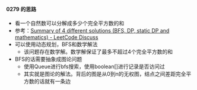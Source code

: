 #### 0279 的思路

- 看一个自然数可以分解成多少个完全平方数的和
- 参考：[Summary of 4 different solutions (BFS, DP, static DP and mathematics) - LeetCode Discuss](https://leetcode.com/problems/perfect-squares/discuss/71488/Summary-of-4-different-solutions-(BFS-DP-static-DP-and-mathematics))
- 可以使用动态规划，BFS和数学解法
  - 该问题存在数学解。数学解保证了最多不超过4个完全平方数的和
- BFS的话需要抽象成图论问题
  - 使用Queue进行bfs搜索，使用boolean[]进行记录是否访问过
  - 其实就是图论的解法。背后的图是从0到n的无权图，结点之间差距完全平方数的话就有一条边
